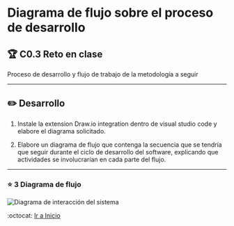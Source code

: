 # Diagrama de flujo sobre el proceso de desarrollo

## :trophy: C0.3 Reto en clase

Proceso de desarrollo y flujo de trabajo de la metodología a seguir
___

## :pencil2:  Desarrollo

1. Instale la extension Draw.io integration dentro de visual studio code y elabore el diagrama solicitado.

2. Elabore un diagrama de flujo que contenga la secuencia que se tendría que seguir durante el ciclo de desarrollo del software, explicando que actividades se involucrarían en cada parte del flujo.
___

### :star: 3 Diagrama de flujo 

![Diagrama de interacción del sistema ](https://github.com/yessi-github/AnalisisAvanzado-2021/blob/main/DIAGRAMS/c03.-Diagrama.jp)  

:octocat: [Ir a Inicio](https://github.com/yessi-github/AnalisisAvanzado-2021.git)